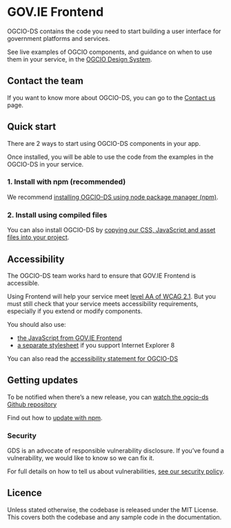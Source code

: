 # GOV.IE Frontend 


OGCIO-DS contains the code you need to start building a user interface for government platforms and services. 

See live examples of OGCIO components, and guidance on when to use them in your service, in the [OGCIO Design System](https://storybook.design-system.ogcio.gov.ie/).


## Contact the team

If you want to know more about OGCIO-DS, you can go to the [Contact us](https://www.design-system.ogcio.gov.ie/contact/) page.

## Quick start

There are 2 ways to start using OGCIO-DS components in your app.

Once installed, you will be able to use the code from the examples in the OGCIO-DS in your service.

### 1. Install with npm (recommended)

We recommend [installing OGCIO-DS using node package manager
(npm)](https://storybook.design-system.ogcio.gov.ie/?path=/docs/docs-install-with-npm--page).

### 2. Install using compiled files

You can also install OGCIO-DS by [copying our CSS, JavaScript and asset files into your project](https://storybook.design-system.ogcio.gov.ie/?path=/docs/docs-install-using-precompiled-files--page).


## Accessibility

The OGCIO-DS team works hard to ensure that GOV.IE Frontend is accessible.

Using Frontend will help your service meet [level AA of WCAG 2.1](https://www.w3.org/TR/WCAG21/). But you must still check that your service meets accessibility requirements, especially if you extend or modify components.

You should also use:

- [the JavaScript from GOV.IE Frontend](https://storybook.design-system.ogcio.gov.ie/?path=/story/docs-import-css-assets-and-javascript--page/#import-javascript)
- [a separate stylesheet](https://storybook.design-system.ogcio.gov.ie/?path=/story/docs-support-internet-explorer-8--page) if you support Internet Explorer 8

You can also read the [accessibility statement for OGCIO-DS](https://www.design-system.ogcio.gov.ie/accessibility/)

## Getting updates

To be notified when there’s a new release, you can [watch the ogcio-ds Github repository](https://docs.github.com/en/github/managing-subscriptions-and-notifications-on-github/setting-up-notifications/configuring-notifications#configuring-your-watch-settings-for-an-individual-repository)


Find out how to [update with npm](https://storybook.design-system.ogcio.gov.ie/?path=/story/docs-update-with-npm--page/).

### Security

GDS is an advocate of responsible vulnerability disclosure. If you’ve found a vulnerability, we would like to know so we can fix it.

For full details on how to tell us about vulnerabilities, [see our security policy](https://github.com/alphagov/govuk-frontend/security/policy).

## Licence

Unless stated otherwise, the codebase is released under the MIT License. This
covers both the codebase and any sample code in the documentation. 
